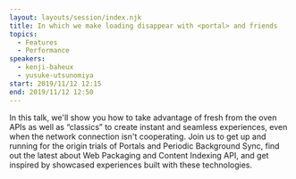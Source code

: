 ```yaml
---
layout: layouts/session/index.njk
title: In which we make loading disappear with <portal> and friends
topics:
  - Features
  - Performance
speakers:
  - kenji-baheux
  - yusuke-utsunomiya
start: 2019/11/12 12:15
end: 2019/11/12 12:50
---
```


In this talk, we'll show you how to take advantage of fresh from the oven APIs as well as “classics” to create instant and seamless experiences, even when the network connection isn't cooperating. Join us to get up and running for the origin trials of Portals and Periodic Background Sync, find out the latest about Web Packaging and Content Indexing API, and get inspired by showcased experiences built with these technologies.
